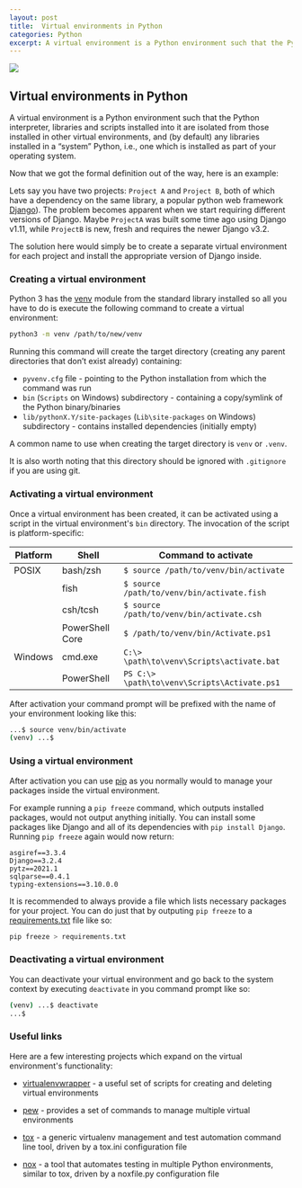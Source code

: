 ```yaml
---
layout: post
title:  Virtual environments in Python
categories: Python
excerpt: A virtual environment is a Python environment such that the Python interpreter, libraries and scripts installed into it are isolated from those installed in other virtual environments, and (by default) any libraries installed in a “system” Python.
---
```


![]({{site.baseurl}}/images/2021-06-08-virtual-environments-in-python.png)

## Virtual environments in Python

A virtual environment is a Python environment such that the Python interpreter, libraries and scripts installed into it are isolated from those installed in other virtual environments, and (by default) any libraries installed in a “system” Python, i.e., one which is installed as part of your operating system.

Now that we got the formal definition out of the way, here is an example:

Lets say you have two projects: `Project A` and `Project B`, both of which have a dependency on the same library, a popular python web framework [Django](https://www.djangoproject.com/)). The problem becomes apparent when we start requiring different versions of Django. Maybe `ProjectA` was built some time ago using Django v1.11, while `ProjectB` is new, fresh and requires the newer Django v3.2.

The solution here would simply be to create a separate virtual environment for each project and install the appropriate version of Django inside.

### Creating a virtual environment

Python 3 has the [venv](https://docs.python.org/3/library/venv.html) module from the standard library installed so all you have to do is execute the following command to create a virtual environment:

```bash
python3 -m venv /path/to/new/venv
```

Running this command will create the target directory (creating any parent directories that don’t exist already) containing:
- `pyvenv.cfg` file - pointing to the Python installation from which the command was run
- `bin` (`Scripts` on Windows) subdirectory - containing a copy/symlink of the Python binary/binaries
- `lib/pythonX.Y/site-packages` (`Lib\site-packages` on Windows) subdirectory - contains installed dependencies (initially empty)

A common name to use when creating the target directory is `venv` or `.venv`. 

It is also worth noting that this directory should be ignored with `.gitignore` if you are using git.

### Activating a virtual environment

Once a virtual environment has been created, it can be activated using a script in the virtual environment's `bin` directory. The invocation of the script is platform-specific:

| Platform | Shell           | Command to activate                          |
| -------- | --------------- | -------------------------------------------- |
| POSIX    | bash/zsh        | `$ source /path/to/venv/bin/activate`        |
|          | fish            | `$ source /path/to/venv/bin/activate.fish`   |
|          | csh/tcsh        | `$ source /path/to/venv/bin/activate.csh`    |
|          | PowerShell Core | `$ /path/to/venv/bin/Activate.ps1`           |
| Windows  | cmd.exe         | `C:\> \path\to\venv\Scripts\activate.bat`    |
|          | PowerShell      | `PS C:\> \path\to\venv\Scripts\Activate.ps1` |

After activation your command prompt will be prefixed with the name of your environment looking like this:

```bash
...$ source venv/bin/activate
(venv) ...$
```

### Using a virtual environment

After activation you can use [pip](https://pip.pypa.io/en/stable/) as you normally would to manage your packages inside the virtual environment. 

For example running a `pip freeze` command, which outputs installed packages, would not output anything initially. You can install some packages like Django and all of its dependencies with `pip install Django`. Running `pip freeze` again would now return:

```
asgiref==3.3.4
Django==3.2.4
pytz==2021.1
sqlparse==0.4.1
typing-extensions==3.10.0.0
```

It is recommended to always provide a file which lists necessary packages for your project. You can do just that by outputing `pip freeze` to a [requirements.txt](https://pip.pypa.io/en/stable/user_guide/#requirements-files) file like so:

```bash
pip freeze > requirements.txt
```

### Deactivating a virtual environment

You can deactivate your virtual environment and go back to the system context by executing `deactivate` in you command prompt like so:

```bash
(venv) ...$ deactivate
...$
```

### Useful links

Here are a few interesting projects which expand on the virtual environment's functionality:

- [virtualenvwrapper](https://pypi.org/project/virtualenvwrapper/) - a useful set of scripts for creating and deleting virtual environments

- [pew](https://pypi.org/project/pew/) - provides a set of commands to manage multiple virtual environments

- [tox](https://pypi.org/project/tox/) - a generic virtualenv management and test automation command line tool, driven by a tox.ini configuration file

- [nox](https://pypi.org/project/nox/) - a tool that automates testing in multiple Python environments, similar to tox, driven by a noxfile.py configuration file
